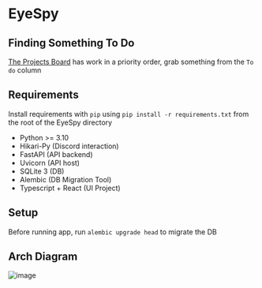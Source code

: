 # EyeSpy

## Finding Something To Do
[The Projects Board](https://github.com/willdietrich/EyeSpy/projects/1) has work in a priority order, grab something from the `To do` column

## Requirements
Install requirements with `pip` using `pip install -r requirements.txt` from the root of the EyeSpy directory

- Python >= 3.10
- Hikari-Py (Discord interaction)
- FastAPI (API backend)
- Uvicorn (API host)
- SQLite 3 (DB)
- Alembic (DB Migration Tool)
- Typescript + React (UI Project)

## Setup
Before running app, run `alembic upgrade head` to migrate the DB

## Arch Diagram
![image](https://user-images.githubusercontent.com/2119242/142131384-ea3d072f-9866-41c7-90ac-7b2f437e76cc.png)


